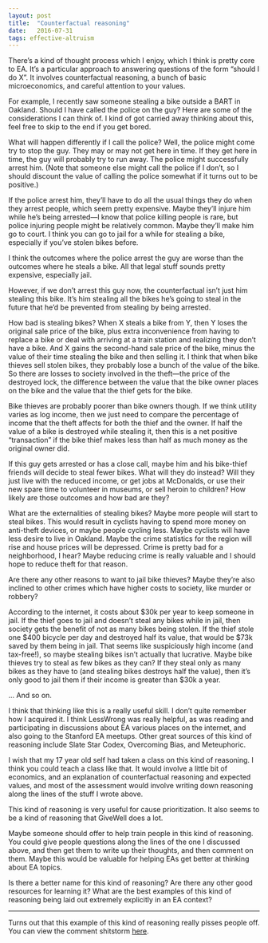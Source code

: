 ```yaml
---
layout: post
title:  "Counterfactual reasoning"
date:   2016-07-31
tags: effective-altruism
---
```


There’s a kind of thought process which I enjoy, which I think is pretty core to EA. It’s a particular approach to answering questions of the form “should I do X”. It involves counterfactual reasoning, a bunch of basic microeconomics, and careful attention to your values.

For example, I recently saw someone stealing a bike outside a BART in Oakland. Should I have called the police on the guy? Here are some of the considerations I can think of. I kind of got carried away thinking about this, feel free to skip to the end if you get bored.

What will happen differently if I call the police? Well, the police might come try to stop the guy. They may or may not get here in time. If they get here in time, the guy will probably try to run away. The police might successfully arrest him. (Note that someone else might call the police if I don’t, so I should discount the value of calling the police somewhat if it turns out to be positive.)

If the police arrest him, they’ll have to do all the usual things they do when they arrest people, which seem pretty expensive. Maybe they’ll injure him while he’s being arrested—I know that police killing people is rare, but police injuring people might be relatively common. Maybe they’ll make him go to court. I think you can go to jail for a while for stealing a bike, especially if you’ve stolen bikes before.

I think the outcomes where the police arrest the guy are worse than the outcomes where he steals a bike. All that legal stuff sounds pretty expensive, especially jail.

However, if we don’t arrest this guy now, the counterfactual isn’t just him stealing this bike. It’s him stealing all the bikes he’s going to steal in the future that he’d be prevented from stealing by being arrested.

How bad is stealing bikes? When X steals a bike from Y, then Y loses the original sale price of the bike, plus extra inconvenience from having to replace a bike or deal with arriving at a train station and realizing they don’t have a bike. And X gains the second-hand sale price of the bike, minus the value of their time stealing the bike and then selling it. I think that when bike thieves sell stolen bikes, they probably lose a bunch of the value of the bike. So there are losses to society involved in the theft—the price of the destroyed lock, the difference between the value that the bike owner places on the bike and the value that the thief gets for the bike.

Bike thieves are probably poorer than bike owners though. If we think utility varies as log income, then we just need to compare the percentage of income that the theft affects for both the thief and the owner. If half the value of a bike is destroyed while stealing it, then this is a net positive “transaction” if the bike thief makes less than half as much money as the original owner did.

If this guy gets arrested or has a close call, maybe him and his bike-thief friends will decide to steal fewer bikes. What will they do instead? Will they just live with the reduced income, or get jobs at McDonalds, or use their new spare time to volunteer in museums, or sell heroin to children? How likely are those outcomes and how bad are they?

What are the externalities of stealing bikes? Maybe more people will start to steal bikes. This would result in cyclists having to spend more money on anti-theft devices, or maybe people cycling less. Maybe cyclists will have less desire to live in Oakland. Maybe the crime statistics for the region will rise and house prices will be depressed. Crime is pretty bad for a neighborhood, I hear? Maybe reducing crime is really valuable and I should hope to reduce theft for that reason.

Are there any other reasons to want to jail bike thieves? Maybe they’re also inclined to other crimes which have higher costs to society, like murder or robbery?

According to the internet, it costs about $30k per year to keep someone in jail. If the thief goes to jail and doesn’t steal any bikes while in jail, then society gets the benefit of not as many bikes being stolen. If the thief stole one $400 bicycle per day and destroyed half its value, that would be $73k saved by them being in jail. That seems like suspiciously high income (and tax-free!), so maybe stealing bikes isn’t actually that lucrative. Maybe bike thieves try to steal as few bikes as they can? If they steal only as many bikes as they have to (and stealing bikes destroys half the value), then it’s only good to jail them if their income is greater than $30k a year.

… And so on.

I think that thinking like this is a really useful skill. I don’t quite remember how I acquired it. I think LessWrong was really helpful, as was reading and participating in discussions about EA various places on the internet, and also going to the Stanford EA meetups. Other great sources of this kind of reasoning include Slate Star Codex, Overcoming Bias, and Meteuphoric.

I wish that my 17 year old self had taken a class on this kind of reasoning. I think you could teach a class like that. It would involve a little bit of economics, and an explanation of counterfactual reasoning and expected values, and most of the assessment would involve writing down reasoning along the lines of the stuff I wrote above.

This kind of reasoning is very useful for cause prioritization. It also seems to be a kind of reasoning that GiveWell does a lot.

Maybe someone should offer to help train people in this kind of reasoning. You could give people questions along the lines of the one I discussed above, and then get them to write up their thoughts, and then comment on them. Maybe this would be valuable for helping EAs get better at thinking about EA topics.

Is there a better name for this kind of reasoning? Are there any other good resources for learning it? What are the best examples of this kind of reasoning being laid out extremely explicitly in an EA context?


-------

Turns out that this example of this kind of reasoning really pisses people off. You can view the comment shitstorm [here](https://www.facebook.com/bshlgrs/posts/10208229326305580).
